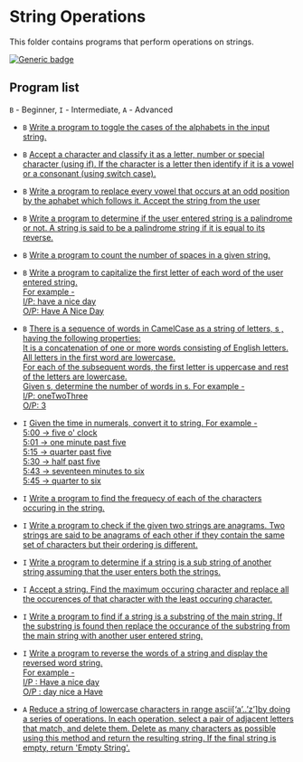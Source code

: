 # String Operations

This folder contains programs that perform operations on strings.

[![Generic badge](https://img.shields.io/badge/ProgramCount-15-<COLOR>.svg)](https://shields.io/)

## Program list

`B` - Beginner, `I` - Intermediate, `A` - Advanced

* `B` [Write a program to toggle the cases of the alphabets in the input string.](alphabetToggle.cpp)

* `B` [Accept a character and classify it as a letter, number or special character (using if). If the character is a letter then identify if it is a vowel or a consonant (using switch case).](characterClassification.cpp)

* `B` [Write a program to replace every vowel that occurs at an odd position by the aphabet which follows it. Accept the string from the user](replaceVowel.cpp)
 
* `B` [Write a program to determine if the user entered string is a palindrome or not. A string is said to be a palindrome string if it is equal to its reverse.](stringPalindrome.cpp)
        
* `B` [Write a program to count the number of spaces in a given string.](stringSpaceCounter.cpp)

* `B` [Write a program to capitalize the first letter of each word of the user entered string.
        <br>For example - 
        <br>I/P: have a nice day
        <br>O/P: Have A Nice Day](stringCaptalize.cpp)
 
* `B` [There is a sequence of words in CamelCase as a string of letters, s , having the following properties:
       <br>It is a concatenation of one or more words consisting of English letters.
       <br>All letters in the first word are lowercase.
       <br>For each of the subsequent words, the first letter is uppercase and rest of the letters are lowercase.
       <br>Given s, determine the number of words in s. For example -
       <br>I/P: oneTwoThree
       <br>O/P: 3](camelCaseWordCounter.cpp)
       
* `I` [Given the time in numerals, convert it to string. For example - 
       <br> 5:00 -> five o' clock
       <br> 5:01 -> one minute past five
       <br> 5:15 -> quarter past five
       <br> 5:30 -> half past five
       <br> 5:43 -> seventeen minutes to six
       <br> 5:45 -> quarter to six](timeInString.cpp)

* `I` [Write a program to find the frequecy of each of the characters occuring in the string.](characterFrequency.cpp)

* `I` [Write a program to check if the given two strings are anagrams. Two strings are said to be anagrams of each other if they contain the same set of characters but their ordering is different.](stringAnagram.cpp)

* `I` [Write a program to determine if a string is a sub string of another string assuming that the user enters both the strings.](replaceSubstring.cpp)
 
* `I` [Accept a string. Find the maximum occuring character and replace all the occurences of that character with the least occuring character.](replaceMaxOccuringCharacter.cpp)
 
* `I` [Write a program to find if a string is a substring of the main string. If the substring is found then replace the occurance of the substring from the main string with another user entered string.](replaceSubstring.cpp)
 
* `I` [Write a program to  reverse the words of a string and display the reversed word string. 
        <br>For example - 
        <br>I/P : Have a nice day
        <br>O/P : day nice a Have](reverseString.cpp)
        
* `A` [Reduce a string of lowercase characters in range ascii[‘a’..’z’]by doing a series of operations. In each operation, select a pair of adjacent letters that match, and delete them.
Delete as many characters as possible using this method and return the resulting string. If the final string is empty, return 'Empty String'.](superStringReduce.cpp)
       
